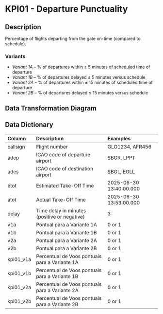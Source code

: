 # KPI01 - Departure Punctuality

## Description
Percentage of flights departing from the gate on-time (compared to schedule).

### Variants

- *Variant 1A* – % of departures within ± 5 minutes of scheduled time of departure
- *Variant 1B* – % of departures delayed ≤ 5 minutes versus schedule
- *Variant 2A* – % of departures within ± 15 minutes of scheduled time of departure
- *Variant 2B* – % of departures delayed ≤ 15 minutes versus schedule

## Data Transformation Diagram



## Data Dictionary

| Column   | Description                                      | Examples                |
|:---------|:-------------------------------------------------|:------------------------|
| callsign | Flight number                                    | GLO1234, AFR456         |
| adep     | ICAO code of departure airport                   | SBGR, LPPT              |
| ades     | ICAO code of destination airport                 | SBGL, EGLL              |
| etot     | Estimated Take-Off Time                          | 2025-06-30 13:40:00.000 |
| atot     | Actual Take-Off Time                             | 2025-06-30 13:53:00.000 |
| delay    | Time delay in minutes (positive or negative)     | 3                       |
| v1a      | Pontual para a Variante 1A                       | 0 or 1                  |
| v1b      | Pontual para a Variante 1B                       | 0 or 1                  |
| v2a      | Pontual para a Variante 2A                       | 0 or 1                  |
| v2b      | Pontual para a Variante 2B                       | 0 or 1                  |
| kpi01_v1a| Percentual de Voos pontuais para a Variante 1A   | 0 or 1                  |
| kpi01_v1b| Percentual de Voos pontuais para a Variante 1B   | 0 or 1                  |
| kpi01_v2a| Percentual de Voos pontuais para a Variante 2A   | 0 or 1                  |
| kpi01_v2b| Percentual de Voos pontuais para a Variante 2B   | 0 or 1                  |